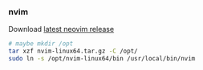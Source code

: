 ### nvim
Download [latest neovim release](https://github.com/neovim/neovim/releases/latest/download/nvim-linux64.tar.gz)

```bash
# maybe mkdir /opt
tar xzf nvim-linux64.tar.gz -C /opt/
sudo ln -s /opt/nvim-linux64/bin /usr/local/bin/nvim
```
